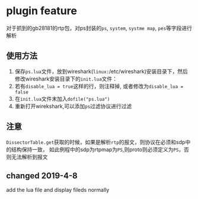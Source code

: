 
# plugin feature

对于抓到的gb28181的rtp包，对ps封装的`ps`, `system`, `systme map`, `pes`等字段进行解析

## 使用方法

1. 保存`ps.lua`文件，放到wireshark(`linux:`/etc/wireshark)安装目录下，然后修改wireshark安装目录下的`init.lua`文件：
2. 若有`disable_lua = true`这样的行，则注释掉, 或者修改为`disable_lua = false`
3. 在`init.lua`文件末加入`dofile("ps.lua")`
4. 重新打开wirekshark,可以添加`ps`过滤协议进行过滤

## 注意

`DissectorTable.get`获取的时候，如果是解析`rtp`的报文，则协议在必须和sdp中的结构保持一致，
如此例程中的sdp为rtpmap为`PS`,则proto则必须定义为`PS`，否则无法解析到报文

## changed 2019-4-8

add the lua file and display fileds normally